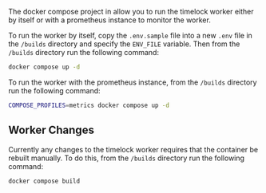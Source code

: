 The docker compose project in allow you to run the timelock worker either
by itself or with a prometheus instance to monitor the worker.

To run the worker by itself, copy the `.env.sample` file into a new `.env` file
in the `/builds` directory and specify the `ENV_FILE` variable. Then from the
`/builds` directory run the following command:

```bash
docker compose up -d
```

To run the worker with the prometheus instance, from the `/builds` directory run
the following command:

```bash
COMPOSE_PROFILES=metrics docker compose up -d
```

## Worker Changes

Currently any changes to the timelock worker requires that the container be rebuilt
manually. To do this, from the `/builds` directory run the following command:

```bash
docker compose build
```
